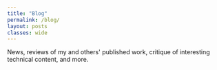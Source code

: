 ```yaml
---
title: "Blog"
permalink: /blog/
layout: posts
classes: wide
---
```


News, reviews of my and others' published work, critique of interesting technical content, and more. 
